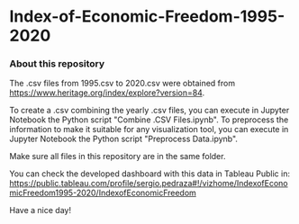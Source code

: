 # Index-of-Economic-Freedom-1995-2020

### About this repository

The .csv files from 1995.csv to 2020.csv were obtained from https://www.heritage.org/index/explore?version=84.

To create a .csv combining the yearly .csv files, you can execute in Jupyter Notebook the Python script "Combine .CSV Files.ipynb".
To preprocess the information to make it suitable for any visualization tool, you can execute in Jupyter Notebook the Python script "Preprocess Data.ipynb".

Make sure all files in this repository are in the same folder.

You can check the developed dashboard with this data in Tableau Public in: https://public.tableau.com/profile/sergio.pedraza#!/vizhome/IndexofEconomicFreedom1995-2020/IndexofEconomicFreedom

Have a nice day!

